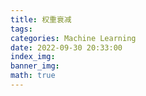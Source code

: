 ```yaml
---
title: 权重衰减
tags: 
categories: Machine Learning
date: 2022-09-30 20:33:00
index_img: 
banner_img:
math: true
---
```


